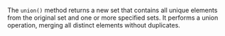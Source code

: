 
The `union()` method returns a new set that contains all unique elements from the original set and one or more specified sets. It performs a union operation, merging all distinct elements without duplicates.